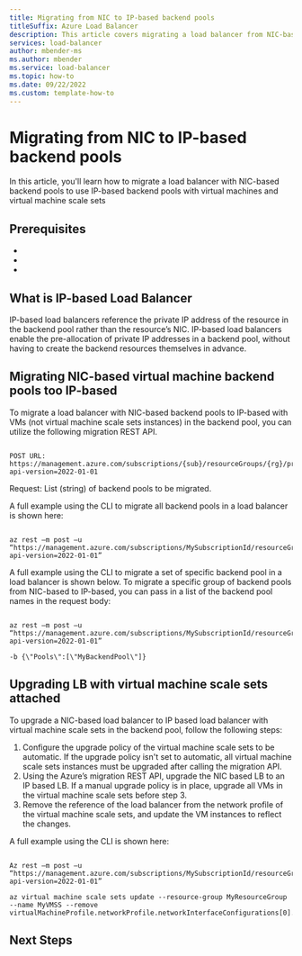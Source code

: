 ```yaml
---
title: Migrating from NIC to IP-based backend pools
titleSuffix: Azure Load Balancer
description: This article covers migrating a load balancer from NIC-based backend pools to IP-based backend pools for virtual machines and virtual machine scale sets.
services: load-balancer
author: mbender-ms
ms.author: mbender
ms.service: load-balancer
ms.topic: how-to 
ms.date: 09/22/2022
ms.custom: template-how-to 
---
```


# Migrating from NIC to IP-based backend pools

In this article, you'll learn how to migrate a load balancer with NIC-based backend pools to use IP-based backend pools with virtual machines and virtual machine scale sets

## Prerequisites

- <!-- prerequisite 1 -->
- <!-- prerequisite 2 -->
- <!-- prerequisite n -->
## What is IP-based Load Balancer 

IP-based load balancers reference the private IP address of the resource in the backend pool rather than the resource’s NIC. IP-based load balancers enable the pre-allocation of private IP addresses in a backend pool, without having to create the backend resources themselves in advance.

## Migrating NIC-based virtual machine backend pools too IP-based

To migrate a load balancer with NIC-based backend pools to IP-based with VMs (not virtual machine scale sets instances) in the backend pool, you can utilize the following migration REST API.

```http

POST URL: https://management.azure.com/subscriptions/{sub}/resourceGroups/{rg}/providers/Microsoft.Network/loadBalancers/{lbName}/migrateToIpBased?api-version=2022-01-01

```

Request: List (string) of backend pools to be migrated.

A full example using the CLI to migrate all backend pools in a load balancer is shown here: 

```azurecli

az rest –m post –u “https://management.azure.com/subscriptions/MySubscriptionId/resourceGroups/MyResourceGroup/providers/Microsoft.Network/loadBalancers/MyLB/migrateToIpBased?api-version=2022-01-01”

```


A full example using the CLI to migrate a set of specific backend pool in a load balancer is shown below. To migrate a specific group of backend pools from NIC-based to IP-based, you can pass in a list of the backend pool names in the request body: 

```azurecli

az rest –m post –u “https://management.azure.com/subscriptions/MySubscriptionId/resourceGroups/MyResourceGroup/providers/Microsoft.Network/loadBalancers/MyLB/migrateToIpBased?api-version=2022-01-01”

-b {\"Pools\":[\"MyBackendPool\"]}
```
## Upgrading LB with virtual machine scale sets attached

To upgrade a NIC-based load balancer to IP based load balancer with virtual machine scale sets in the backend pool, follow the following steps:
1. Configure the upgrade policy of the virtual machine scale sets to be automatic. If the upgrade policy isn't set to automatic, all virtual machine scale sets instances must be upgraded after calling the migration API.
1. Using the Azure’s migration REST API, upgrade the NIC based LB to an IP based LB. If a manual upgrade policy is in place, upgrade all VMs in the virtual machine scale sets before step 3.
1. Remove the reference of the load balancer from the network profile of the virtual machine scale sets, and update the VM instances to reflect the changes.

A full example using the CLI is shown here: 

```azurecli

Az rest –m post –u “https://management.azure.com/subscriptions/MySubscriptionId/resourceGroups/MyResourceGroup/providers/Microsoft.Network/loadBalancers/MyLB/migrateToIpBased?api-version=2022-01-01”

az virtual machine scale sets update --resource-group MyResourceGroup --name MyVMSS --remove virtualMachineProfile.networkProfile.networkInterfaceConfigurations[0].ipConfigurations[0].loadBalancerBackendAddressPools

```

## Next Steps